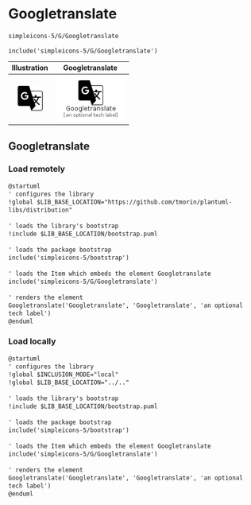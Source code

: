 # Googletranslate


```text
simpleicons-5/G/Googletranslate
```

```text
include('simpleicons-5/G/Googletranslate')
```



| Illustration | Googletranslate |
| :---: | :---: |
| ![illustration for Illustration](../../simpleicons-5/G/Googletranslate.png) | ![illustration for Googletranslate](../../simpleicons-5/G/Googletranslate.Local.png) |




## Googletranslate

### Load remotely
```plantuml
@startuml
' configures the library
!global $LIB_BASE_LOCATION="https://github.com/tmorin/plantuml-libs/distribution"

' loads the library's bootstrap
!include $LIB_BASE_LOCATION/bootstrap.puml

' loads the package bootstrap
include('simpleicons-5/bootstrap')

' loads the Item which embeds the element Googletranslate
include('simpleicons-5/G/Googletranslate')

' renders the element
Googletranslate('Googletranslate', 'Googletranslate', 'an optional tech label')
@enduml
```

### Load locally
```plantuml
@startuml
' configures the library
!global $INCLUSION_MODE="local"
!global $LIB_BASE_LOCATION="../.."

' loads the library's bootstrap
!include $LIB_BASE_LOCATION/bootstrap.puml

' loads the package bootstrap
include('simpleicons-5/bootstrap')

' loads the Item which embeds the element Googletranslate
include('simpleicons-5/G/Googletranslate')

' renders the element
Googletranslate('Googletranslate', 'Googletranslate', 'an optional tech label')
@enduml
```

